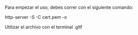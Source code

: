 Para empezar el uso, debes correr con el siguiente comando:

http-server -S -C cert.pem -o

Utilizar el archivo con el terminal .gltf